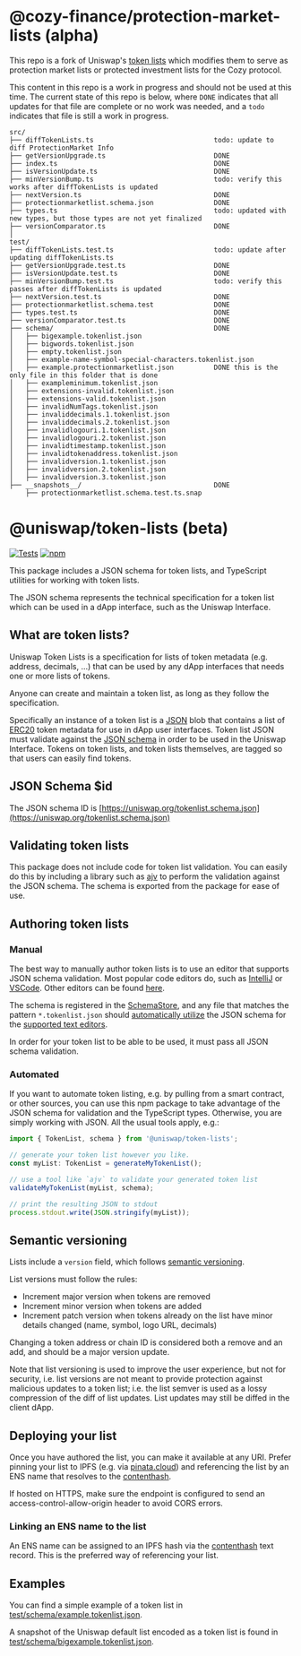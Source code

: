 # @cozy-finance/protection-market-lists (alpha)

This repo is a fork of Uniswap's [token lists](https://github.com/Uniswap/token-lists) which modifies them
to serve as protection market lists or protected investment lists for the Cozy protocol.

This content in this repo is a work in progress and should not be used at this time.
The current state of this repo is below, where `DONE` indicates that all updates for that file
are complete or no work was needed, and a `todo` indicates that file is still a work in progress.

```
src/
├── diffTokenLists.ts                              todo: update to diff ProtectionMarket Info
├── getVersionUpgrade.ts                           DONE
├── index.ts                                       DONE
├── isVersionUpdate.ts                             DONE
├── minVersionBump.ts                              todo: verify this works after diffTokenLists is updated
├── nextVersion.ts                                 DONE
├── protectionmarketlist.schema.json               DONE
├── types.ts                                       todo: updated with new types, but those types are not yet finalized
├── versionComparator.ts                           DONE
│
test/
├── diffTokenLists.test.ts                         todo: update after updating diffTokenLists.ts
├── getVersionUpgrade.test.ts                      DONE
├── isVersionUpdate.test.ts                        DONE
├── minVersionBump.test.ts                         todo: verify this passes after diffTokenLists is updated
├── nextVersion.test.ts                            DONE
├── protectionmarketlist.schema.test               DONE
├── types.test.ts                                  DONE
├── versionComparator.test.ts                      DONE
├── schema/                                        DONE
│   ├── bigexample.tokenlist.json
│   ├── bigwords.tokenlist.json
│   ├── empty.tokenlist.json
│   ├── example-name-symbol-special-characters.tokenlist.json
│   ├── example.protectionmarketlist.json          DONE this is the only file in this folder that is done
│   ├── exampleminimum.tokenlist.json
│   ├── extensions-invalid.tokenlist.json
│   ├── extensions-valid.tokenlist.json
│   ├── invalidNumTags.tokenlist.json
│   ├── invaliddecimals.1.tokenlist.json
│   ├── invaliddecimals.2.tokenlist.json
│   ├── invalidlogouri.1.tokenlist.json
│   ├── invalidlogouri.2.tokenlist.json
│   ├── invalidtimestamp.tokenlist.json
│   ├── invalidtokenaddress.tokenlist.json
│   ├── invalidversion.1.tokenlist.json
│   ├── invalidversion.2.tokenlist.json
│   ├── invalidversion.3.tokenlist.json
├── __snapshots__/                                 DONE
    ├── protectionmarketlist.schema.test.ts.snap
```

# @uniswap/token-lists (beta)

[![Tests](https://github.com/Uniswap/token-lists/workflows/Tests/badge.svg)](https://github.com/Uniswap/token-lists/actions?query=workflow%3ATests)
[![npm](https://img.shields.io/npm/v/@uniswap/token-lists)](https://unpkg.com/@uniswap/token-lists@latest/)

This package includes a JSON schema for token lists, and TypeScript utilities for working with token lists.

The JSON schema represents the technical specification for a token list which can be used in a dApp interface, such as the Uniswap Interface.

## What are token lists?

Uniswap Token Lists is a specification for lists of token metadata (e.g. address, decimals, ...) that can be used by any dApp interfaces that needs one or more lists of tokens.

Anyone can create and maintain a token list, as long as they follow the specification.

Specifically an instance of a token list is a [JSON](https://www.json.org/json-en.html) blob that contains a list of
[ERC20](https://github.com/ethereum/eips/issues/20) token metadata for use in dApp user interfaces.
Token list JSON must validate against the [JSON schema](https://json-schema.org/) in order to be used in the Uniswap Interface.
Tokens on token lists, and token lists themselves, are tagged so that users can easily find tokens.

## JSON Schema \$id

The JSON schema ID is [https://uniswap.org/tokenlist.schema.json](https://uniswap.org/tokenlist.schema.json)

## Validating token lists

This package does not include code for token list validation. You can easily do this by including a library such as
[ajv](https://ajv.js.org/) to perform the validation against the JSON schema. The schema is exported from the package
for ease of use.

## Authoring token lists

### Manual

The best way to manually author token lists is to use an editor that supports JSON schema validation. Most popular
code editors do, such as [IntelliJ](https://www.jetbrains.com/help/idea/json.html#ws_json_schema_add_custom) or
[VSCode](https://code.visualstudio.com/docs/languages/json#_json-schemas-and-settings). Other editors
can be found [here](https://json-schema.org/implementations.html#editors).

The schema is registered in the [SchemaStore](https://github.com/SchemaStore/schemastore), and any file that matches
the pattern `*.tokenlist.json` should
[automatically utilize](https://www.jetbrains.com/help/idea/json.html#ws_json_using_schemas)
the JSON schema for the [supported text editors](https://www.schemastore.org/json/#editors).

In order for your token list to be able to be used, it must pass all JSON schema validation.

### Automated

If you want to automate token listing, e.g. by pulling from a smart contract, or other sources, you can use this
npm package to take advantage of the JSON schema for validation and the TypeScript types.
Otherwise, you are simply working with JSON. All the usual tools apply, e.g.:

```typescript
import { TokenList, schema } from '@uniswap/token-lists';

// generate your token list however you like.
const myList: TokenList = generateMyTokenList();

// use a tool like `ajv` to validate your generated token list
validateMyTokenList(myList, schema);

// print the resulting JSON to stdout
process.stdout.write(JSON.stringify(myList));
```

## Semantic versioning

Lists include a `version` field, which follows [semantic versioning](https://semver.org/).

List versions must follow the rules:

- Increment major version when tokens are removed
- Increment minor version when tokens are added
- Increment patch version when tokens already on the list have minor details changed (name, symbol, logo URL, decimals)

Changing a token address or chain ID is considered both a remove and an add, and should be a major version update.

Note that list versioning is used to improve the user experience, but not for security, i.e. list versions are not meant
to provide protection against malicious updates to a token list; i.e. the list semver is used as a lossy compression
of the diff of list updates. List updates may still be diffed in the client dApp.

## Deploying your list

Once you have authored the list, you can make it available at any URI. Prefer pinning your list to IPFS
(e.g. via [pinata.cloud](https://pinata.cloud)) and referencing the list by an ENS name that resolves to the
[contenthash](https://eips.ethereum.org/EIPS/eip-1577).

If hosted on HTTPS, make sure the endpoint is configured to send an access-control-allow-origin header to avoid CORS errors.

### Linking an ENS name to the list

An ENS name can be assigned to an IPFS hash via the [contenthash](https://eips.ethereum.org/EIPS/eip-1577) text record.
This is the preferred way of referencing your list.

## Examples

You can find a simple example of a token list in [test/schema/example.tokenlist.json](test/schema/example.tokenlist.json).

A snapshot of the Uniswap default list encoded as a token list is found in [test/schema/bigexample.tokenlist.json](test/schema/bigexample.tokenlist.json).
